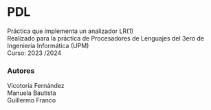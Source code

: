 # PDL

Práctica que implementa un analizador LR(1)  
Realizado para la práctica de Procesadores de Lenguajes del 3ero de Ingeniería Informática (UPM)  
Curso: 2023 /2024

### Autores
Vicotoria Fernández  
Manuela Bautista  
Guillermo Franco  